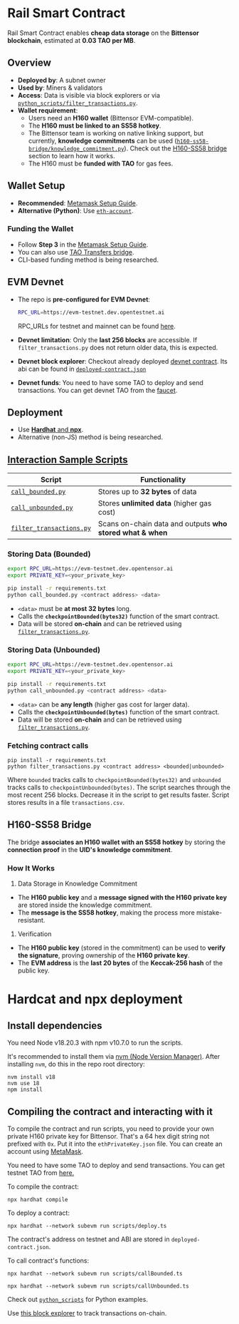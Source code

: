 # Rail Smart Contract  

Rail Smart Contract enables **cheap data storage** on the **Bittensor blockchain**, estimated at **0.03 TAO per MB**.  

## Overview  

- **Deployed by**: A subnet owner  
- **Used by**: Miners & validators  
- **Access**: Data is visible via block explorers or via [`python_scripts/filter_transactions.py`](python_scripts/filter_transactions.py).  
- **Wallet requirement**:  
  - Users need an **H160 wallet** (Bittensor EVM-compatible).  
  - The **H160 must be linked to an SS58 hotkey**.  
  - The Bittensor team is working on native linking support, but currently, **knowledge commitments** can be used 
    ([`h160-ss58-bridge/knowledge_commitment.py`](h160_ss58_bridge/knowledge_commitment.py)).
    Check out the [H160-SS58 bridge](#h160-ss58-bridge) section to learn how it works.
  - The H160 must be **funded with TAO** for gas fees.  

## Wallet Setup  

- **Recommended**: [Metamask Setup Guide](https://docs.bittensor.com/evm-tutorials/evm-mainnet-with-metamask-wallet).
- **Alternative (Python)**: Use [`eth-account`](https://pypi.org/project/eth-account/).

### Funding the Wallet  
- Follow **Step 3** in the [Metamask Setup Guide](https://docs.bittensor.com/evm-tutorials/evm-mainnet-with-metamask-wallet).
- You can also use [TAO Transfers bridge](https://bridge.bittensor.com/).
- CLI-based funding method is being researched.  

## EVM Devnet
  
- The repo is **pre-configured for EVM Devnet**:
  ```sh
  RPC_URL=https://evm-testnet.dev.opentestnet.ai
  ```
  RPC_URLs for testnet and mainnet can be found [here](https://docs.bittensor.com/evm-tutorials/subtensor-networks).  

- **Devnet limitation**: Only the **last 256 blocks** are accessible. If `filter_transactions.py` does not return older data, this is expected.  

- **Devnet block explorer**: Checkout already deployed [devnet contract](https://evm-testscan.dev.opentensor.ai/address/0xBA1DbF6d0847Fbc46bFE2A0375dB03257fE1D9a0).
  Its abi can be found in [`deployed-contract.json`](deployed-contract.json)

- **Devnet funds**: You need to have some TAO to deploy and send transactions. You can get devnet TAO from the [faucet](https://evm-testnet.dev.opentensor.ai/faucet).

## Deployment  

- Use [**Hardhat** and **npx**](#hardcat-and-npx-deployment).
- Alternative (non-JS) method is being researched.  

## [Interaction Sample Scripts](./python_scripts/)  

| Script                  | Functionality |
|-------------------------|--------------|
| [`call_bounded.py`](./python_scripts/call_bounded.py)       | Stores up to **32 bytes** of data |
| [`call_unbounded.py`](./python_scripts/call_unbounded.py)   | Stores **unlimited data** (higher gas cost) |
| [`filter_transactions.py`](./python_scripts/filter_transactions.py) | Scans on-chain data and outputs **who stored what & when** |


### Storing Data (Bounded)  

```sh
export RPC_URL=https://evm-testnet.dev.opentensor.ai
export PRIVATE_KEY=<your_private_key>

pip install -r requirements.txt
python call_bounded.py <contract address> <data>
```
- `<data>` must be **at most 32 bytes** long.
- Calls the **`checkpointBounded(bytes32)`** function of the smart contract.
- Data will be stored **on-chain** and can be retrieved using [`filter_transactions.py`](#fetching-contract-calls).


### Storing Data (Unbounded)  

```sh
export RPC_URL=https://evm-testnet.dev.opentensor.ai
export PRIVATE_KEY=<your_private_key>

pip install -r requirements.txt
python call_unbounded.py <contract address> <data>
```
- `<data>` can be **any length** (higher gas cost for larger data).
- Calls the **`checkpointUnbounded(bytes)`** function of the smart contract.
- Data will be stored **on-chain** and can be retrieved using [`filter_transactions.py`](#fetching-contract-calls).

### Fetching contract calls
```
pip install -r requirements.txt
python filter_transactions.py <contract address> <bounded|unbounded>
```
Where `bounded` tracks calls to `checkpointBounded(bytes32)` and `unbounded` tracks calls to `checkpointUnbounded(bytes)`.
The script searches through the most recent 256 blocks. Decrease it in the script to get results faster. 
Script stores results in a file `transactions.csv`.

## H160-SS58 Bridge

The bridge **associates an H160 wallet with an SS58 hotkey** by storing the **connection proof** in the **UID's knowledge commitment**.

### How It Works

1. Data Storage in Knowledge Commitment
  - The **H160 public key** and a **message signed with the H160 private key** are stored inside the knowledge commitment.
  - The **message is the SS58 hotkey**, making the process more mistake-resistant.

1. Verification
  - The **H160 public key** (stored in the commitment) can be used to **verify the signature**, proving ownership of the **H160 private key**.
  - The **EVM address** is the **last 20 bytes** of the **Keccak-256 hash** of the public key.


# Hardcat and npx deployment

## Install dependencies

You need Node v18.20.3 with npm v10.7.0 to run the scripts.

It's recommended to install them via [nvm (Node Version Manager)](https://github.com/nvm-sh/nvm?tab=readme-ov-file#install--update-script).
After installing `nvm`, do this in the repo root directory:
```
nvm install v18
nvm use 18
npm install
```

## Compiling the contract and interacting with it
To compile the contract and run scripts, you need to provide your own private H160 private key for Bittensor. That's a 64 hex digit string not prefixed with `0x`.
Put it into the `ethPrivateKey.json` file. You can create an account using [MetaMask](https://docs.bittensor.com/evm-tutorials/evm-testnet-with-metamask-wallet).

You need to have some TAO to deploy and send transactions. You can get testnet TAO from [here.](https://evm-testnet.dev.opentensor.ai/faucet)

To compile the contract:

```npx hardhat compile```

To deploy a contract:

```npx hardhat --network subevm run scripts/deploy.ts```

The contract's address on testnet and ABI are stored in `deployed-contract.json`.

To call contract's functions:

```npx hardhat --network subevm run scripts/callBounded.ts```

```npx hardhat --network subevm run scripts/callUnbounded.ts```

Check out [`python_scripts`](#interaction-sample-scripts) for Python examples.

Use [this block explorer](https://evm-testscan.dev.opentensor.ai) to track transactions on-chain.

